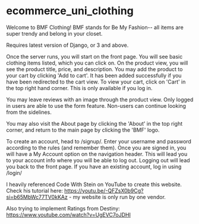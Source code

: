 # ecommerce_uni_clothing
Welcome to BMF Clothing! BMF stands for Be My Fashion-- all items are super trendy and belong in your closet. 

Requires latest version of Django, or 3 and above.

Once the server runs, you will start on the front page. You will see basic clothing items listed, which you can click on. 
On the product view, you will see the product title, price, and description. You may add the product to your cart by clicking 
'Add to cart'. It has been added successfully if you have been redirected to the cart view.
    To view your cart, click on 'Cart' in the top right hand corner. This is only available if you log in.

You may leave reviews with an image through the product view. Only logged in users are able to use the form feature. 
Non-users can continue looking from the sidelines.

You may also visit the About page by clicking the 'About' in the top right corner, and return to the main page by clicking the 'BMF' logo.

To create an account, head to /signup/. Enter your username and password according to the rules (and remember them). 
Once you are signed in, you will have a My Account option on the navigation header. This will lead you to your account 
info where you will be able to log out. Logging out will lead you back to the front page. 
    If you have an existing account, log in using /login/



I heavily referenced Code With Stein on YouTube to create this website. Check his tutorial here: https://youtu.be/-QFZsX0b9Cg?si=b65MbWc77TV0kKAz - my website is only run by one vendor.

Also trying to implement Ratings from Destiny: https://www.youtube.com/watch?v=UgEVC7oJDHI 
